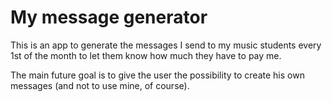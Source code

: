 My message generator
============================
This is an app to generate the messages I send to my music students every 1st of the month to let them know how much they have to pay me.

The main future goal is to give the user the possibility to create his own messages (and not to use mine, of course).